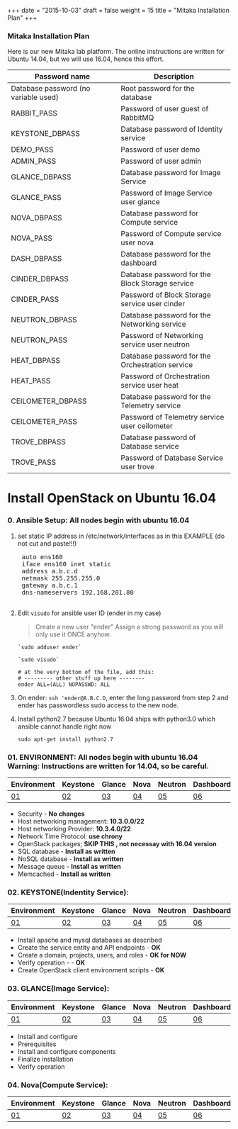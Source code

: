 +++
date = "2015-10-03"
draft = false
weight = 15
title = "Mitaka Installation Plan"
+++

### Mitaka Installation Plan ####
Here is our new Mitaka lab platform. The online instructions are written for Ubuntu 14.04, but we will use 16.04, hence this effort.

|Password name|Description|
|---|---|
|Database password (no variable used)|Root password for the database|
|RABBIT_PASS|Password of user guest of RabbitMQ|
|KEYSTONE_DBPASS|Database password of Identity service|
|DEMO_PASS|Password of user demo|
|ADMIN_PASS|Password of user admin|
|GLANCE_DBPASS|Database password for Image Service|
|GLANCE_PASS|Password of Image Service user glance|
|NOVA_DBPASS|Database password for Compute service|
|NOVA_PASS|Password of Compute service user nova|
|DASH_DBPASS|Database password for the dashboard|
|CINDER_DBPASS|Database password for the Block Storage service|
|CINDER_PASS|Password of Block Storage service user cinder|
|NEUTRON_DBPASS|Database password for the Networking service|
|NEUTRON_PASS|Password of Networking service user neutron|
|HEAT_DBPASS|Database password for the Orchestration service|
|HEAT_PASS|Password of Orchestration service user heat|
|CEILOMETER_DBPASS|Database password for the Telemetry service|
|CEILOMETER_PASS|Password of Telemetry service user ceilometer|
|TROVE_DBPASS|Database password of Database service|
|TROVE_PASS|Password of Database Service user trove|


# Install OpenStack on Ubuntu 16.04


### 0. Ansible Setup: All nodes begin with ubuntu 16.04

1. set static IP address in /etc/network/interfaces as in this EXAMPLE (do not cut and paste!!!) 

    <pre>
    auto ens160
    iface ens160 inet static
    address a.b.c.d
    netmask 255.255.255.0
    gateway a.b.c.1
    dns-nameservers 192.168.201.80
    </pre>

2. Edit  `visudo` for ansible user ID (ender in my case)
     > Create a new user "ender" Assign a strong password as you will only use it ONCE anyhow.

       `sudo adduser ender`  

       `sudo visudo`  
    ```
    # at the very bottom of the file, add this:
    # --------- other stuff up here --------
    ender ALL=(ALL) NOPASSWD: ALL
    ```
3. On ender: `ssh 'ender@A.B.C.D`, enter the long password from step 2 and ender has passwordless sudo access to the new node.

4. Install python2.7 because Ubuntu 16.04 ships with python3.0 which ansible cannot handle right now
  
    `sudo apt-get install python2.7`  

### 01. ENVIRONMENT: All nodes begin with ubuntu 16.04 Warning: Instructions are written for 14.04, so be careful.

|Environment|Keystone|Glance|Nova|Neutron|Dashboard|Cinder|Swift|Heat|Ceilometer|Test|
|---|---|---|---|---|---|---|---|---|---|---|
|[01](http://docs.openstack.org/mitaka/install-guide-ubuntu/environment.html)|[02](http://docs.openstack.org/mitaka/install-guide-ubuntu/keystone.html)|[03](http://docs.openstack.org/mitaka/install-guide-ubuntu/glance.html)|[04](http://docs.openstack.org/mitaka/install-guide-ubuntu/nova.html)|[05](http://docs.openstack.org/mitaka/install-guide-ubuntu/neutron.html)|[06](http://docs.openstack.org/mitaka/install-guide-ubuntu/horizon.html)|[07](http://docs.openstack.org/mitaka/install-guide-ubuntu/cinder.html)|[08](http://docs.openstack.org/mitaka/install-guide-ubuntu/swift.html)|[09](http://docs.openstack.org/mitaka/install-guide-ubuntu/heat.html)|[10](http://docs.openstack.org/mitaka/install-guide-ubuntu/ceilometer.html)|[11](http://docs.openstack.org/mitaka/install-guide-ubuntu/launch-instance.html)|

  - Security - **No changes**
  - Host networking management: **10.3.0.0/22** 
  - Host networking Provider: **10.3.4.0/22**
  - Network Time Protocol: **use chrony**
  - OpenStack packages; **SKIP THIS , not necessay with 16.04 version**
  - SQL database - **Install as written**
  - NoSQL database - **Install as written**
  - Message queue - **Install as written**
  - Memcached - **Install as written**




### 02. KEYSTONE(Indentity Service): 

|Environment|Keystone|Glance|Nova|Neutron|Dashboard|Cinder|Swift|Heat|Ceilometer|Test|
|---|---|---|---|---|---|---|---|---|---|---|
|[01](http://docs.openstack.org/mitaka/install-guide-ubuntu/environment.html)|[02](http://docs.openstack.org/mitaka/install-guide-ubuntu/keystone.html)|[03](http://docs.openstack.org/mitaka/install-guide-ubuntu/glance.html)|[04](http://docs.openstack.org/mitaka/install-guide-ubuntu/nova.html)|[05](http://docs.openstack.org/mitaka/install-guide-ubuntu/neutron.html)|[06](http://docs.openstack.org/mitaka/install-guide-ubuntu/horizon.html)|[07](http://docs.openstack.org/mitaka/install-guide-ubuntu/cinder.html)|[08](http://docs.openstack.org/mitaka/install-guide-ubuntu/swift.html)|[09](http://docs.openstack.org/mitaka/install-guide-ubuntu/heat.html)|[10](http://docs.openstack.org/mitaka/install-guide-ubuntu/ceilometer.html)|[11](http://docs.openstack.org/mitaka/install-guide-ubuntu/launch-instance.html)|


  - Install apache and mysql databases as described
  - Create the service entity and API endpoints - **OK**
  - Create a domain, projects, users, and roles - **OK for NOW**
  - Verify operation - - **OK**
  - Create OpenStack client environment scripts - **OK**


### 03. GLANCE(Image Service): 

|Environment|Keystone|Glance|Nova|Neutron|Dashboard|Cinder|Swift|Heat|Ceilometer|Test|
|---|---|---|---|---|---|---|---|---|---|---|
|[01](http://docs.openstack.org/mitaka/install-guide-ubuntu/environment.html)|[02](http://docs.openstack.org/mitaka/install-guide-ubuntu/keystone.html)|[03](http://docs.openstack.org/mitaka/install-guide-ubuntu/glance.html)|[04](http://docs.openstack.org/mitaka/install-guide-ubuntu/nova.html)|[05](http://docs.openstack.org/mitaka/install-guide-ubuntu/neutron.html)|[06](http://docs.openstack.org/mitaka/install-guide-ubuntu/horizon.html)|[07](http://docs.openstack.org/mitaka/install-guide-ubuntu/cinder.html)|[08](http://docs.openstack.org/mitaka/install-guide-ubuntu/swift.html)|[09](http://docs.openstack.org/mitaka/install-guide-ubuntu/heat.html)|[10](http://docs.openstack.org/mitaka/install-guide-ubuntu/ceilometer.html)|[11](http://docs.openstack.org/mitaka/install-guide-ubuntu/launch-instance.html)|

  - Install and configure
  - Prerequisites
  - Install and configure components
  - Finalize installation
  - Verify operation




### 04. Nova(Compute Service): 

|Environment|Keystone|Glance|Nova|Neutron|Dashboard|Cinder|Swift|Heat|Ceilometer|Test|
|---|---|---|---|---|---|---|---|---|---|---|
|[01](http://docs.openstack.org/mitaka/install-guide-ubuntu/environment.html)|[02](http://docs.openstack.org/mitaka/install-guide-ubuntu/keystone.html)|[03](http://docs.openstack.org/mitaka/install-guide-ubuntu/glance.html)|[04](http://docs.openstack.org/mitaka/install-guide-ubuntu/nova.html)|[05](http://docs.openstack.org/mitaka/install-guide-ubuntu/neutron.html)|[06](http://docs.openstack.org/mitaka/install-guide-ubuntu/horizon.html)|[07](http://docs.openstack.org/mitaka/install-guide-ubuntu/cinder.html)|[08](http://docs.openstack.org/mitaka/install-guide-ubuntu/swift.html)|[09](http://docs.openstack.org/mitaka/install-guide-ubuntu/heat.html)|[10](http://docs.openstack.org/mitaka/install-guide-ubuntu/ceilometer.html)|[11](http://docs.openstack.org/mitaka/install-guide-ubuntu/launch-instance.html)|






















